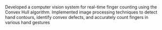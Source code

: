 Developed a computer vision system for real-time finger counting using the Convex Hull algorithm. Implemented 
image processing techniques to detect hand contours, identify convex defects, and accurately count fingers in 
various hand gestures
